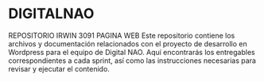 # DIGITALNAO
REPOSITORIO IRWIN 3091 PAGINA WEB
Este repositorio contiene los archivos y documentación relacionados con el proyecto de desarrollo en Wordpress para el equipo de Digital NAO. Aquí encontrarás los entregables correspondientes a cada sprint, así como las instrucciones necesarias para revisar y ejecutar el contenido.
